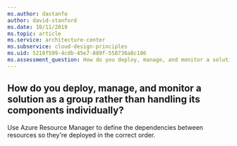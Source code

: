 ```yaml
---
ms.author: dastanfo
author: david-stanford
ms.date: 10/11/2019
ms.topic: article
ms.service: architecture-center
ms.subservice: cloud-design-principles
ms.uid: 5218f599-4cdb-45e7-889f-558736a8c186
ms.assessment_question: How do you deploy, manage, and monitor a solution as a group rather than handling its components individually?
---
```

## How do you deploy, manage, and monitor a solution as a group rather than handling its components individually?


Use Azure Resource Manager to define the dependencies between resources so they're deployed in the correct order.